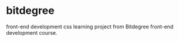 # bitdegree
front-end development css learning project from Bitdegree front-end development course.
